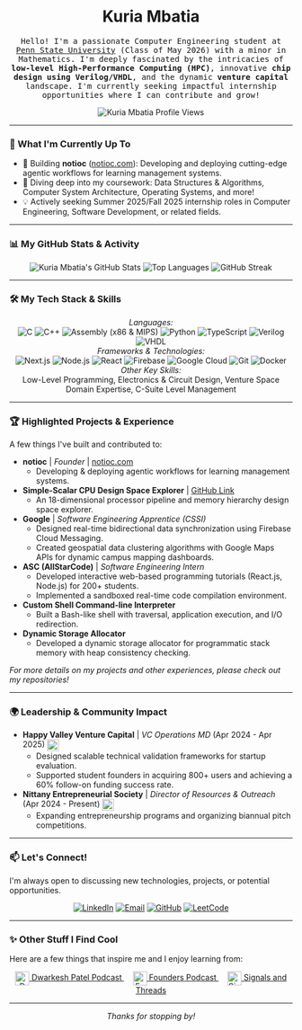 <h1 align="center">
  <strong>Kuria Mbatia</strong>
</h1>

<p align="center">
  <samp>
    Hello! I'm a passionate Computer Engineering student at <a href="https://www.eecs.psu.edu/">Penn State University</a> (Class of May 2026) with a minor in Mathematics. I'm deeply fascinated by the intricacies of <strong>low-level High-Performance Computing (HPC)</strong>, innovative <strong>chip design using Verilog/VHDL</strong>, and the dynamic <strong>venture capital</strong> landscape. I'm currently seeking impactful internship opportunities where I can contribute and grow!
  </samp>
</p>

<p align="center">
  <img src="https://komarev.com/ghpvc/?username=Kuria-Mbatia&label=PROFILE+VIEWS&color=00A9E0&style=flat-square" alt="Kuria Mbatia Profile Views"/>
</p>

---

### 🚀 What I'm Currently Up To

* 🔭 Building **notioc** ([notioc.com](https://notioc.com)): Developing and deploying cutting-edge agentic workflows for learning management systems.
* 🌱 Diving deep into my coursework: Data Structures & Algorithms, Computer System Architecture, Operating Systems, and more!
* 💡 Actively seeking Summer 2025/Fall 2025 internship roles in Computer Engineering, Software Development, or related fields.

---

### 📊 My GitHub Stats & Activity

<p align="center">
  <img src="https://github-readme-stats.vercel.app/api?username=Kuria-Mbatia&show_icons=true&theme=tokyonight&rank_icon=github&hide_border=true&card_width=400" alt="Kuria Mbatia's GitHub Stats"/>
  <img src="https://github-readme-stats.vercel.app/api/top-langs/?username=Kuria-Mbatia&layout=compact&theme=tokyonight&hide_border=true&card_width=380" alt="Top Languages"/>
  <img src="https://streak-stats.demolab.com/?user=Kuria-Mbatia&theme=tokyonight&hide_border=true&card_width=780" alt="GitHub Streak"/>
</p>

---

### 🛠️ My Tech Stack & Skills

<p align="center">
  <em>Languages:</em><br/>
  <img src="https://img.shields.io/badge/C-00599C?style=for-the-badge&logo=c&logoColor=white" alt="C"/>
  <img src="https://img.shields.io/badge/C%2B%2B-00599C?style=for-the-badge&logo=c%2B%2B&logoColor=white" alt="C++"/>
  <img src="https://img.shields.io/badge/Assembly-A17600?style=for-the-badge&logoColor=white" alt="Assembly (x86 & MIPS)"/>
  <img src="https://img.shields.io/badge/Python-3776AB?style=for-the-badge&logo=python&logoColor=white" alt="Python"/>
  <img src="https://img.shields.io/badge/TypeScript-007ACC?style=for-the-badge&logo=typescript&logoColor=white" alt="TypeScript"/>
  <img src="https://img.shields.io/badge/Verilog-8E64A2?style=for-the-badge&logo=verilog&logoColor=white" alt="Verilog"/>
  <img src="https://img.shields.io/badge/VHDL-007ACC?style=for-the-badge&logoColor=white" alt="VHDL"/>
  <br/>
  <em>Frameworks & Technologies:</em><br/>
  <img src="https://img.shields.io/badge/Next-black?style=for-the-badge&logo=next.js&logoColor=white" alt="Next.js"/>
  <img src="https://img.shields.io/badge/Node.js-43853D?style=for-the-badge&logo=node.js&logoColor=white" alt="Node.js"/>
  <img src="https://img.shields.io/badge/React-20232A?style=for-the-badge&logo=react&logoColor=61DAFB" alt="React"/>
  <img src="https://img.shields.io/badge/Firebase-FFCA28?style=for-the-badge&logo=firebase&logoColor=black" alt="Firebase"/>
  <img src="https://img.shields.io/badge/Google_Cloud-4285F4?style=for-the-badge&logo=google-cloud&logoColor=white" alt="Google Cloud"/>
  <img src="https://img.shields.io/badge/GIT-E44C30?style=for-the-badge&logo=git&logoColor=white" alt="Git"/>
  <img src="https://img.shields.io/badge/Docker-2CA5E0?style=for-the-badge&logo=docker&logoColor=white" alt="Docker"/>
  <br/>
  <em>Other Key Skills:</em><br/>
  Low-Level Programming, Electronics & Circuit Design, Venture Space Domain Expertise, C-Suite Level Management
</p>

---

### 🏆 Highlighted Projects & Experience

A few things I've built and contributed to:

* **notioc** | _Founder_ | [notioc.com](https://notioc.com)
    * Developing & deploying agentic workflows for learning management systems.
* **Simple-Scalar CPU Design Space Explorer** | [GitHub Link](https://github.com/Kuria-Mbatia/Simple-Scalar-Design-Space-Exploration)
    * An 18-dimensional processor pipeline and memory hierarchy design space explorer.
* **Google** | _Software Engineering Apprentice (CSSI)_
    * Designed real-time bidirectional data synchronization using Firebase Cloud Messaging.
    * Created geospatial data clustering algorithms with Google Maps APIs for dynamic campus mapping dashboards.
* **ASC (AllStarCode)** | _Software Engineering Intern_
    * Developed interactive web-based programming tutorials (React.js, Node.js) for 200+ students.
    * Implemented a sandboxed real-time code compilation environment.
* **Custom Shell Command-line Interpreter**
    * Built a Bash-like shell with traversal, application execution, and I/O redirection.
* **Dynamic Storage Allocator**
    * Developed a dynamic storage allocator for programmatic stack memory with heap consistency checking.

_For more details on my projects and other experiences, please check out my repositories!_

---

### 🌍 Leadership & Community Impact

* **Happy Valley Venture Capital** | _VC Operations MD_ (Apr 2024 - Apr 2025)
    <a href="https://www.linkedin.com/company/happyvalleyvc/"> <img align="center" alt="HVVC" width="21px" src="https://happyvalley.vc/images/logo.png" /></a>
    * Designed scalable technical validation frameworks for startup evaluation.
    * Supported student founders in acquiring 800+ users and achieving a 60% follow-on funding success rate.
* **Nittany Entrepreneurial Society** | _Director of Resources & Outreach_ (Apr 2024 - Present)
    <a href="https://www.linkedin.com/company/nittanyentrepreneursociety/"> <img align="center" alt="NES" width="21px" src="https://www.nespsu.com/NES.svg" /></a>
    * Expanding entrepreneurship programs and organizing biannual pitch competitions.

---

### 📫 Let's Connect!

I'm always open to discussing new technologies, projects, or potential opportunities.

<p align="center">
  <a href="https://www.linkedin.com/in/kuria-mba/" target="_blank"><img src="https://img.shields.io/badge/LinkedIn-0077B5?style=for-the-badge&logo=linkedin&logoColor=white" alt="LinkedIn"/></a>
  <a href="mailto:kuriambatia8@gmail.com"><img src="https://img.shields.io/badge/Email-D14836?style=for-the-badge&logo=gmail&logoColor=white" alt="Email"/></a>
  <a href="https://github.com/Kuria-Mbatia" target="_blank"><img src="https://img.shields.io/badge/GitHub-100000?style=for-the-badge&logo=github&logoColor=white" alt="GitHub"/></a>
  <a href="https://leetcode.com/u/kuriambatia8/" target="_blank"><img src="https://img.shields.io/badge/-LeetCode-FFA116?style=for-the-badge&logo=LeetCode&logoColor=black" alt="LeetCode"/></a>
  </p>

---

### ✨ Other Stuff I Find Cool

Here are a few things that inspire me and I enjoy learning from:

<p align="center">
  <a href="https://www.dwarkeshpatel.com/">
    <img align="center" alt="Dwarkesh Patel" width="25px" src="https://substackcdn.com/image/fetch/w_96,c_limit,f_auto,q_auto:good,fl_progressive:steep/https%3A%2F%2Fbucketeer-e05bbc84-baa3-437e-9518-adb32be77984.s3.amazonaws.com%2Fpublic%2Fimages%2F90fa9666-5b8b-4685-a8fb-4b64cb7e0333_1080x1080.png" /> Dwarkesh Patel Podcast
  </a> &nbsp; &nbsp;
  <a href="https://www.founderspodcast.com/">
    <img align="center" alt="Founders Podcast" width="25px" src="https://image.simplecastcdn.com/images/57933a1d-c5a9-4040-9aca-e766ae2ec0eb/721c2dd0-f766-4405-a701-dcd9179d4a5b/300x300/1495013501artwork.jpg" /> Founders Podcast
  </a> &nbsp; &nbsp;
  <a href="https://signalsandthreads.com/">
    <img align="center" alt="Signals and Threads" width="25px" src="https://signalsandthreads.com/static/images/header-mobile.jpg" /> Signals and Threads
  </a>
</p>

---
<p align="center">
  <em>Thanks for stopping by!</em>
</p>
